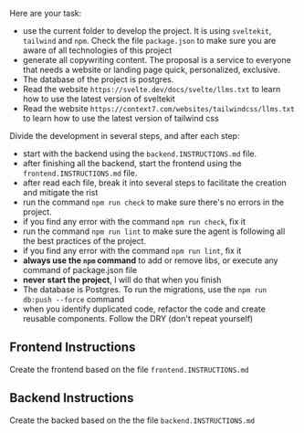 Here are your task:

- use the current folder to develop the project. It is using `sveltekit`, `tailwind` and `npm`. Check the file `package.json` to make sure you are aware of all technologies of this project
- generate all copywriting content. The proposal is a service to everyone that needs a website or landing page quick, personalized, exclusive.
- The database of the project is postgres.
- Read the website `https://svelte.dev/docs/svelte/llms.txt` to learn how to use the latest version of sveltekit
- Read the website `https://context7.com/websites/tailwindcss/llms.txt` to learn how to use the latest version of tailwind css

Divide the development in several steps, and after each step:

- start with the backend using the `backend.INSTRUCTIONS.md` file.
- after finishing all the backend, start the frontend using the `frontend.INSTRUCTIONS.md` file.
- after read each file, break it into several steps to facilitate the creation and mitigate the rist
- run the command `npm run check` to make sure there's no errors in the project.
- if you find any error with the command `npm run check`, fix it
- run the command `npm run lint` to make sure the agent is following all the best practices of the project.
- if you find any error with the command `npm run lint`, fix it
- **always use the `npm` command** to add or remove libs, or execute any command of package.json file
- **never start the project**, I will do that when you finish
- The database is Postgres. To run the migrations, use the `npm run db:push --force` command
- when you identify duplicated code, refactor the code and create reusable components. Follow the DRY (don't repeat yourself)


## Frontend Instructions
Create the frontend based on the file `frontend.INSTRUCTIONS.md`

## Backend Instructions
Create the backed based on the the file `backend.INSTRUCTIONS.md`

